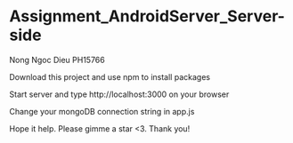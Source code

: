 # Assignment_AndroidServer_Server-side

Nong Ngoc Dieu PH15766

Download this project and use npm to install packages

Start server and type http://localhost:3000 on your browser

Change your mongoDB connection string in app.js

Hope it help. Please gimme a star <3. Thank you!
